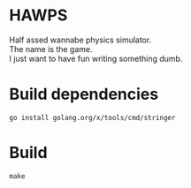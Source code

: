 # HAWPS

Half assed wannabe physics simulator.  
The name is the game.  
I just want to have fun writing something dumb.  

# Build dependencies

`go install golang.org/x/tools/cmd/stringer`  

# Build

`make`  
